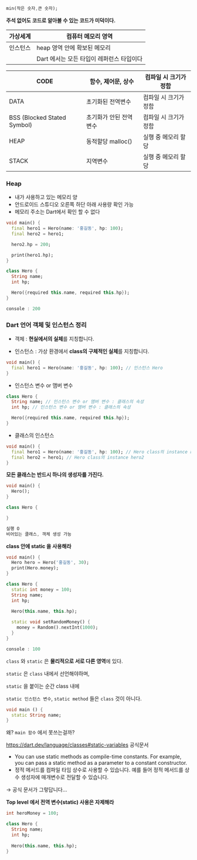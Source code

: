 ```dart
min(작은 숫자,큰 숫자);
```



**주석 없어도 코드로 알아볼 수 있는 코드가 미덕이다.**



| 가상세계 | 컴퓨터 메모리 영역 |
| --- | --- |
| 인스턴스 | heap 영역 안에 확보된 메모리 |
|  | Dart 에서는 모든 타입이 레퍼런스 타입이다 |

| CODE | 함수, 제어문, 상수  | 컴파일 시 크기가 정함 |
| --- | --- | --- |
| DATA | 초기화된 전역변수 | 컴파일 시 크기가 정함 |
| BSS (Blocked Stated Symbol) | 초기화가 안된 전역변수 | 컴파일 시 크기가 정함 |
| HEAP | 동적할당 malloc() | 실행 중 메모리 할당 |
| STACK | 지역변수 | 실행 중 메모리 할당 |

### Heap



- 내가 사용하고 있는 메모리 양
- 안드로이드 스튜디오 오른쪽 하단 아래 사용량 확인 가능
- 메모리 주소는 Dart에서 확인 할 수 없다



```dart
void main() {
  final hero1 = Hero(name: '홍길동', hp: 100);
  final hero2 = hero1;

  hero2.hp = 200;

  print(hero1.hp);
}

class Hero {
  String name;
  int hp;

  Hero({required this.name, required this.hp});
}

console : 200
```

### Dart 언어 객체 및 인스턴스 정리



- 객체 : **현실에서의 실체**를 지칭합니다.



- 인스턴스 : 가상 환경에서 **class의 구체적인 실체**를 지칭합니다.

```dart
void main() {
  final hero1 = Hero(name: '홍길동', hp: 100); // 인스턴스 Hero
}
```



- 인스턴스 변수 or 맴버 변수

```dart
class Hero {
  String name; // 인스턴스 변수 or 맴버 변수 : 클래스의 속성
  int hp; // 인스턴스 변수 or 맴버 변수 : 클래스의 속성

  Hero({required this.name, required this.hp});
}
```



- 클래스의 인스턴스

```dart
void main() {
  final hero1 = Hero(name: '홍길동', hp: 100); // Hero class의 instance hero1
  final hero2 = hero1; // Hero class의 instance hero2
}
```



**모든 클래스는 반드시 하나의 생성자를 가진다.**

```dart
void main() {
  Hero();
}

class Hero {

}

실행 O 
비어있는 클래스, 객체 생성 가능
```

**class 안에 static 을 사용해라**

```dart
void main() {
  Hero hero = Hero('홍길동', 30);
  print(Hero.money);
}

class Hero {
  static int money = 100;
  String name;
  int hp;

  Hero(this.name, this.hp);
  
  static void setRandomMoney() {
    money = Random().nextInt(1000);
  }
}

console : 100
```



`class` 와 `static` 은 **물리적으로 서로 다른 영역**에 있다.

`static` 은 `class` 내에서 선언해야하며,

`static` 을 붙이는 순간 class 내에

`static 인스턴스 변수`, `static method` 들은 `class` 것이 아니다.

```dart
void main () {
  static String name;
}
```

왜? `main 함수` 에서 못쓰는걸까?

https://dart.dev/language/classes#static-variables 공식문서

- You can use static methods as compile-time constants. For example, you can pass a static method as a parameter to a constant constructor.
- 정적 메서드를 컴파일 타임 상수로 사용할 수 있습니다. 예를 들어 정적 메서드를 상수 생성자에 매개변수로 전달할 수 있습니다.

→ 공식 문서가 그렇답니다…

**Top level 에서 전역 변수(static) 사용은 자제해라**

```dart
int heroMoney = 100;

class Hero {
  String name;
  int hp;
  
  Hero(this.name, this.hp);
}
```